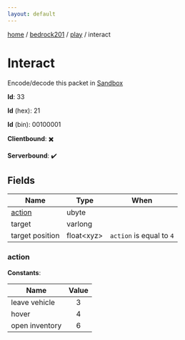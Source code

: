 ```yaml
---
layout: default
---
```


[home](/)  /  [bedrock201](/protocol/bedrock201)  /  [play](/protocol/bedrock201/play)  /  interact

# Interact

Encode/decode this packet in [Sandbox](../../../sandbox/bedrock201#Play.Interact)

**Id**: 33

**Id** (hex): 21

**Id** (bin): 00100001

**Clientbound**: ✖️

**Serverbound**: ✔️

## Fields

Name | Type | When
---|---|:---:
[action](#action) | ubyte | 
target | varlong | 
target position | float&lt;xyz&gt; | <code>action</code> is equal to <code>4</code>

### action

**Constants**:

Name | Value
---|:---:
leave vehicle | 3
hover | 4
open inventory | 6
